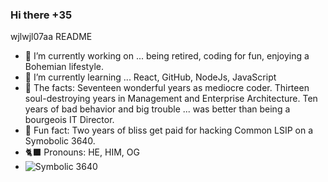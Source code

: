 ### Hi there +35

<!--
**wjlwjl07aa/wjlwjl07aa** is a ✨ _special_ ✨ repository because its `README.md` (this file) appears on your GitHub profile.
-->
wjlwjl07aa README

- 🏴 I’m currently working on ... being retired, coding for fun, enjoying a Bohemian lifestyle.
- 🏴 I’m currently learning ... React, GitHub, NodeJs, JavaScript
- 🏴 The facts: Seventeen wonderful years as mediocre coder. Thirteen soul-destroying years in Management and Enterprise Architecture. Ten years of bad behavior and big trouble ... was better than being a bourgeois IT Director.  
- 🏴 Fun fact: Two years of bliss get paid for hacking Common LSIP on a Symobolic 3640. 
- 🐈‍⬛ Pronouns: HE, HIM, OG
- ![Symbolic 3640](https://images.app.goo.gl/5SmneugNRmKB1KGc8)



